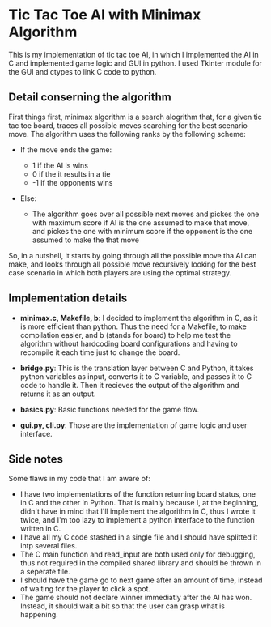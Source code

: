 # Tic Tac Toe AI with Minimax Algorithm

This is my implementation of tic tac toe AI, in which I implemented the AI in C and implemented game logic and GUI in python. I used Tkinter module for the GUI and ctypes to link C code to python.

## Detail conserning the algorithm

First things first, minimax algorithm is a search alogrithm that, for a given tic tac toe board, traces all possible moves searching for the best scenario move. The algorithm uses the following ranks by the following scheme:

- If the move ends the game:
    - 1 if the AI is wins
    - 0 if the it results in a tie
    - -1 if the opponents wins

- Else:
    - The algorithm goes over all possible next moves and pickes the one with maximum score if AI is the one assumed to make that move, and pickes the one with minimum score if the opponent is the one assumed to make the that move

So, in a nutshell, it starts by going through all the possible move tha AI can make, and looks through all possible move recursively looking for the best case scenario in which both players are using the optimal strategy.

## Implementation details

- **minimax.c, Makefile, b**: I decided to implement the algorithm in C, as it is more efficient than python. Thus the need for a Makefile, to make compilation easier, and b (stands for board) to help me test the algorithm without hardcoding board configurations and having to recompile it each time just to change the board.

- **bridge.py**: This is the translation layer between C and Python, it takes python variables as input, converts it to C variable, and passes it to C code to handle it. Then it recieves the output of the algorithm and returns it as an output.

- **basics.py**: Basic functions needed for the game flow.

- **gui.py, cli.py**: Those are the implementation of game logic and user interface.

## Side notes

Some flaws in my code that I am aware of:
- I have two implementations of the function returning board status, one in C and the other in Python. That is mainly because I, at the beginning, didn't have in mind that I'll implement the algorithm in C, thus I wrote it twice, and I'm too lazy to implement a python interface to the function written in C.
- I have all my C code stashed in a single file and I should have splitted it intp several files.
- The C main function and read_input are both used only for debugging, thus not required in the compiled shared library and should be thrown in a seperate file.
- I should have the game go to next game after an amount of time, instead of waiting for the player to click a spot.
- The game should not declare winner immediatly after the AI has won. Instead, it should wait a bit so that the user can grasp what is happening.
